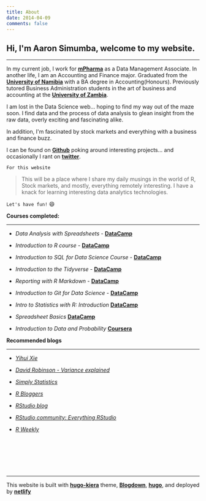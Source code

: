 ```yaml
---
title: About
date: 2014-04-09
comments: false
---
```



Hi, I'm Aaron Simumba, welcome to my website.
---------------------------------------------
***
In my current job, I work for [**mPharma**](https://www.mpharma.com/) as a Data Management Associate. 
In another life, I am an Accounting and Finance major. Graduated from the [**University of Namibia**](http://unam.edu.na/) with a BA degree in Accounting(Honours). Previously tutored Business Administration students in the art of business and accounting at the [**University of Zambia**](https://www.unza.zm/).

I am lost in the Data Science web... hoping to find my way out of the maze soon. I find data and the process of data analysis to glean insight from the raw data, overly exciting and fascinating alike.

In addition, I'm fascinated by stock markets and everything with a business and finance buzz.

I can be found on [**Github**](https://github.com/asimumba/) poking around interesting projects... and occasionally I rant on [**twitter**](https://twitter.com/zedsamurai/).

`For this website`

>This will be a place where I share my daily musings in the world of R, Stock markets, and mostly, everything remotely interesting. I have a knack for learning interesting data analytics technologies.

`Let's have fun!` :smile:

**Courses completed:**
***

- _Data Analysis with Spreadsheets_ - [**DataCamp**](https://www.datacamp.com/statement-of-accomplishment/course/712b36601d6e732f07128239c057eda77132ae38)


- _Introduction to R course_ - [**DataCamp**](https://www.datacamp.com/statement-of-accomplishment/course/284ca241bbb76f34add2d7c8a7ad4d4a8167d7f2)

- _Introduction to SQL for Data Science Course_ - [**DataCamp**](https://www.datacamp.com/statement-of-accomplishment/course/9c58b5ae8c2e5918dbee19f70e9bf797686b9ddd)

- _Introduction to the Tidyverse_ - [**DataCamp**](https://www.datacamp.com/statement-of-accomplishment/course/16be4b93ba3d34ef04f69e599c6d295cf20e88f5)

- _Reporting with R Markdown_ - [**DataCamp**](https://www.datacamp.com/statement-of-accomplishment/course/22a4a32e8a42148c0c8f8e06a96003a762719f70)

- _Introduction to Git for Data Science_ - [**DataCamp**](https://www.datacamp.com/statement-of-accomplishment/course/e9f54b91a3d762e7508001880b0372315a862c50)

- _Intro to Statistics with R: Introduction_ [**DataCamp**](https://www.datacamp.com/statement-of-accomplishment/course/16da816f65c95d6322d6a68fb569a094ef683f0e)

- _Spreadsheet Basics_ [**DataCamp**](https://links.datacamp.com/e/c/eyJlbWFpbF9pZCI6IlpOMkhCQUFCWXhEZWZIZDdHMEFrcG1hNE5GcW8iLCJocmVmIjoiaHR0cHM6Ly93d3cuZGF0YWNhbXAuY29tL3N0YXRlbWVudC1vZi1hY2NvbXBsaXNobWVudC9jb3Vyc2UvMzVmZjU2NDFjYzg1YTFlOGNhN2ZkMmZjZTYxMzZlMTFjNzIxYjM0MiIsImxpbmtfaWQiOjU4ODYzNDk1LCJwb3NpdGlvbiI6Mn0/f23a7a5d8ab4d3a56af0b7bd3b5b5165b3d7269be75345ba13112eec7ee5d843)

- _Introduction to Data and Probability_ [**Coursera**](https://www.coursera.org/learn/probability-intro?authMode=login)

**Recommended blogs**
***

- [*Yihui Xie*](https://yihui.name/en/)

- [*David Robinson - Variance explained*](http://varianceexplained.org/)

- [*Simply Statistics*](https://simplystatistics.org/)

- [*R Bloggers*](https://www.r-bloggers.com/)

- [*RStudio blog*](https://blog.rstudio.com/)

- [*RStudio community: Everything RStudio*](https://community.rstudio.com/)
- [*R Weekly*](https://rweekly.org/)

<br><br><br><br><br>
***
This website is built with [**hugo-kiera**](https://github.com/avianto/hugo-kiera/) theme,
[**Blogdown**](https://github.com/rstudio/blogdown), [**hugo**](https://gohugo.io/), and deployed by [**netlify**](https://www.netlify.com/)
